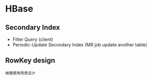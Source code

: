 # HBase


## Secondary Index
- Filter Query (client)
- Periodic-Update Secondary Index (MR job update another table)

## RowKey design

    根据使用场景设计